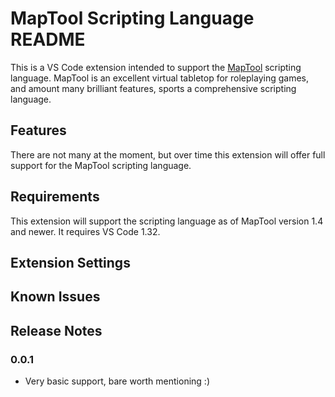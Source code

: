 # MapTool Scripting Language README

This is a VS Code extension intended to support the [MapTool](http://www.rptools.net/toolbox/maptool/) scripting language. 
MapTool is an excellent virtual tabletop for roleplaying games, and amount many brilliant features, sports a comprehensive scripting language. 

## Features

There are not many at the moment, but over time this extension will offer full support for the MapTool scripting language. 

## Requirements

This extension will support the scripting language as of MapTool version 1.4 and newer.
It requires VS Code 1.32.

## Extension Settings


## Known Issues



## Release Notes

### 0.0.1

* Very basic support, bare worth mentioning :)


